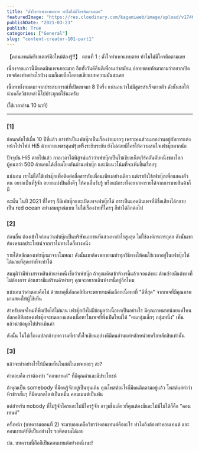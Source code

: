 ```yaml
---
title: "ตั้งใจทำเพจแทบตาย ทำไมไม่มีใครติดตามเลย"
featuredImage: "https://res.cloudinary.com/kagamiweb/image/upload/v1746804806/blog.coregamehd.com/content-creator-101-part1.jpg"
publishDate: "2021-03-23"
publish: True
categories: ["General"]
slug: "content-creator-101-part1"
---
```



【คอนเทนต์ครีเอเตอร์มือใหม่ต้องรู้!!】
ตอนที่ 1 : ตั้งใจทำเพจแทบตาย ทำไมไม่มีใครติดตามเลย

เนื่องจากแถวนี้มีแอดมินเพจเยอะมาก อีกทั้งวันดีคืนดีเพื่อนเก่าสมัยม.ปลายชอบทักมาถามว่าอยากเปิดเพจต้องทำอย่างไรบ้าง ผมก็เลยถือโอกาสเขียนบทความมันซะเลย

เนื้อหาทั้งหมดมาจากประสบการณ์ที่เปิดเพจมา 8 ปีครึ่ง แน่นอนว่าไม่มีสูตรสำเร็จตายตัว ดังนั้นขอให้นำเคล็ดวิชาเหล่านี้ไปประยุกต์ใช้นะครับ

(ใช้เวลาอ่าน 10 นาที)

---

### [1]

ย้อนกลับไปเมื่อ 10 ปีที่แล้ว การทำเป็นเฟซบุ๊กเป็นเรื่องง่ายมากๆ เพราะคนส่วนมากง่วนอยู่กับการแต่งหน้าโปรไฟล์ Hi5 ด้วยกากเพชรสุดฟรุ้งฟริ้งระยิบระยับ ยังไม่ค่อยมีใครให้ความสนใจเฟซบุ๊กมากนัก

ปัจจุบัน Hi5 ตายไปแล้ว กาลเวลาได้พิสูจน์แล้วว่าเฟซบุ๊กเป็นโซเชียลเน็ตเวิร์คอันดับหนึ่งของโลก ผู้คนกว่า 500 ล้านคนได้เชื่อมโยงกันผ่านเฟซบุ๊ก และมีแนวโน้มที่จะเพิ่มขึ้นเรื่อยๆ

แน่นอน เราไม่ได้ใช้เฟซบุ๊กเพื่อติดต่อสื่อสารกับเพื่อนเพียงอย่างเดียว แต่เรายังใช้เฟซบุ๊กเพื่อแสดงตัวตน อยากเป็นที่รู้จัก อยากแบ่งปันสิ่งดีๆ ให้คนอื่นรับรู้ หรือแม้กระทั่งอยากหารายได้จากการขายสินค้าก็มี

ฉะนั้น ในปี 2021 ที่ใครๆ ก็มีเฟซบุ๊กและเปิดเพจเฟซบุ๊กได้ การเป็นแอดมินเพจที่มีชื่อเสียงได้กลายเป็น red ocean อย่างสมบูรณ์แบบ ไม่ใช่เรื่องง่ายที่ใครๆ ก็ทำได้อีกต่อไป

### [2]

ก่อนอื่น ต้องเข้าใจก่อนว่าเฟซบุ๊กเป็นบริษัทเอกชนที่แสวงหากำไรสูงสุด ไม่ใช่องค์กรการกุศล ดังนั้นเขาต้องหาผลประโยชน์จากเราไม่ทางใดก็ทางหนึ่ง

รายได้หลักของเฟซบุ๊กมาจากโฆษณา ดังนั้นเขาต้องพยายามทำทุกวิธีทางให้คนใช้เวลาอยู่ในเฟซบุ๊กให้ได้นานที่สุดเท่าที่จะทำได้

สมมุติว่ามีห้างสรรพสินค้าแห่งหนึ่งชื่อว่าเฟซบุ๊ก ถ้าคุณเดินเข้าห้างฯนี้แล้วเจอแต่ขยะ ด้านซ้ายมีแต่ของที่ไม่ต้องการ ด้านขวามีแต่ร้านค้าห่วยๆ คุณจะอยากเดินห้างฯนี้อยู่อีกไหม

แน่นอนว่าคำตอบคือไม่ ด้วยเหตุนี้อัลกอลิทึมจะพยายามคัดเลือกเนื้อหาที่ "ดีที่สุด" จากเพจที่มีคุณภาพมาแสดงให้ผู้ใช้เห็น

สำหรับเพจใหม่ที่พึ่งเปิดได้ไม่นาน เฟซบุ๊กยังไม่มีข้อมูลว่าเนื้อหาเป็นอย่างไร มีคุณภาพมากน้อยแค่ไหน อัลกอลิทึมของเฟซบุ๊กจะทดลองแสดงเนื้อหาในเพจที่พึ่งเปิดใหม่ให้ "คนกลุ่มเล็กๆ กลุ่มหนึ่ง" เห็น แล้วนำข้อมูลไปประเมินค่า

ดังนั้น ไม่ใช่เรื่องแปลกถ้าบทความที่เราตั้งใจเขียนอย่างดีมีคนอ่านแค่หลักหน่วยหรือหลักสิบเท่านั้น

### [3]

แล้วจะทำอย่างไรให้มีคนเห็นโพสต์ในเพจเยอะๆ ล่ะ?

คำตอบคือ เราต้องทำ "คอนเทนต์" ที่มีคุณค่าและมีประโยชน์

ถ้าคุณเป็น somebody ที่มีคนรู้จักอยู่เป็นทุนเดิม คุณโพสต์อะไรก็มีคนติดตามอยู่แล้ว โพสต์แค่คำว่าหิวข้าวสั้นๆ ก็มีคนกดไลค์เป็นหมื่น คอมเมนต์เป็นพัน

แต่สำหรับ nobody ที่ไม่รู้จักใครและไม่มีใครรู้จัก อาวุธชิ้นเดียวที่คุณต้องมีและไม่มีไม่ได้ก็คือ "คอนเทนต์"

ครั้งหน้า (บทความตอนที่ 2) จะมาบอกเคล็ดวิชาว่าคอนเทนต์คืออะไร ทำไมถึงต้องทำคอนเทนต์ และคอนเทนต์ที่ดีเป็นอย่างไร รอติดตามได้เลย

ปล. บทความนี้ถือก็เป็นคอนเทนต์อย่างหนึ่งนะ!
